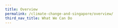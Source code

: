 ```yaml
---
title: Overview
permalink: /climate-change-and-singapore/overview/
third_nav_title: What We Can Do
---
```

